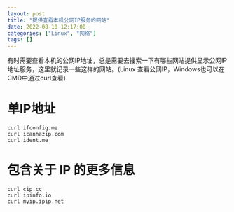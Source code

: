 ```yaml
---
layout: post
title: "提供查看本机公网IP服务的网站"
date: 2022-08-10 12:17:00
categories: ["Linux", "网络"]
tags: []
---
```

有时需要查看本机的公网IP地址，总是需要去搜索一下有哪些网站提供显示公网IP地址服务，这里就记录一些这样的网站。(Linux 查看公网IP，Windows也可以在CMD中通过curl查看)<!--more-->
# 单IP地址
```shell
curl ifconfig.me
curl icanhazip.com
curl ident.me
```

# 包含关于 IP 的更多信息
```shell
curl cip.cc
curl ipinfo.io
curl myip.ipip.net
```